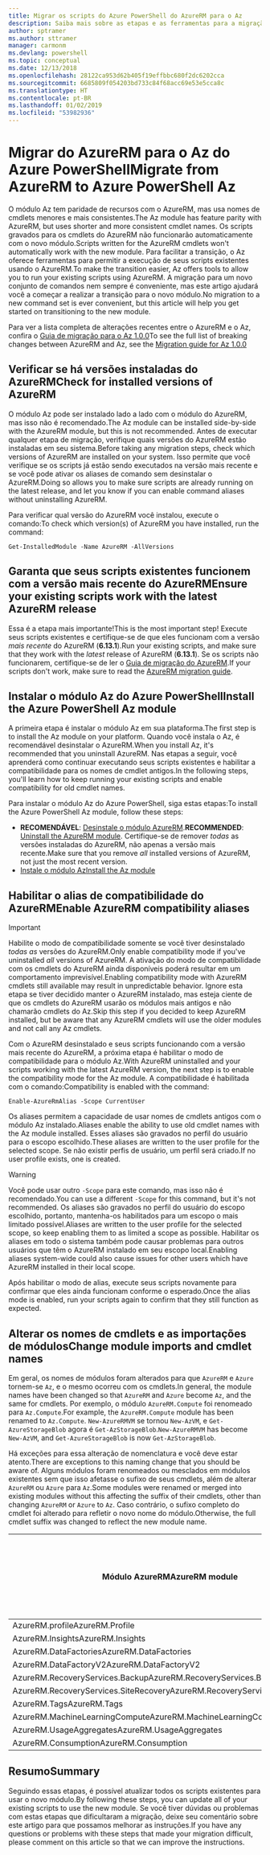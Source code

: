 ```yaml
---
title: Migrar os scripts do Azure PowerShell do AzureRM para o Az
description: Saiba mais sobre as etapas e as ferramentas para a migração de scripts do módulo AzureRM para o novo módulo Az.
author: sptramer
ms.author: sttramer
manager: carmonm
ms.devlang: powershell
ms.topic: conceptual
ms.date: 12/13/2018
ms.openlocfilehash: 28122ca953d62b405f19effbbc680f2dc6202cca
ms.sourcegitcommit: 6685809f054203bd733c84f68acc69e53e5cca8c
ms.translationtype: HT
ms.contentlocale: pt-BR
ms.lasthandoff: 01/02/2019
ms.locfileid: "53982936"
---
```

# <a name="migrate-from-azurerm-to-azure-powershell-az"></a><span data-ttu-id="c7928-103">Migrar do AzureRM para o Az do Azure PowerShell</span><span class="sxs-lookup"><span data-stu-id="c7928-103">Migrate from AzureRM to Azure PowerShell Az</span></span>

<span data-ttu-id="c7928-104">O módulo Az tem paridade de recursos com o AzureRM, mas usa nomes de cmdlets menores e mais consistentes.</span><span class="sxs-lookup"><span data-stu-id="c7928-104">The Az module has feature parity with AzureRM, but uses shorter and more consistent cmdlet names.</span></span>
<span data-ttu-id="c7928-105">Os scripts gravados para os cmdlets do AzureRM não funcionarão automaticamente com o novo módulo.</span><span class="sxs-lookup"><span data-stu-id="c7928-105">Scripts written for the AzureRM cmdlets won't automatically work with the new module.</span></span> <span data-ttu-id="c7928-106">Para facilitar a transição, o Az oferece ferramentas para permitir a execução de seus scripts existentes usando o AzureRM.</span><span class="sxs-lookup"><span data-stu-id="c7928-106">To make the transition easier, Az offers tools to allow you to run your existing scripts using AzureRM.</span></span> <span data-ttu-id="c7928-107">A migração para um novo conjunto de comandos nem sempre é conveniente, mas este artigo ajudará você a começar a realizar a transição para o novo módulo.</span><span class="sxs-lookup"><span data-stu-id="c7928-107">No migration to a new command set is ever convenient, but this article will help you get started on transitioning to the new module.</span></span>

<span data-ttu-id="c7928-108">Para ver a lista completa de alterações recentes entre o AzureRM e o Az, confira o [Guia de migração para o Az 1.0.0](migrate-az-1.0.0.md)</span><span class="sxs-lookup"><span data-stu-id="c7928-108">To see the full list of breaking changes between AzureRM and Az, see the [Migration guide for Az 1.0.0](migrate-az-1.0.0.md)</span></span>

## <a name="check-for-installed-versions-of-azurerm"></a><span data-ttu-id="c7928-109">Verificar se há versões instaladas do AzureRM</span><span class="sxs-lookup"><span data-stu-id="c7928-109">Check for installed versions of AzureRM</span></span>

<span data-ttu-id="c7928-110">O módulo Az pode ser instalado lado a lado com o módulo do AzureRM, mas isso não é recomendado.</span><span class="sxs-lookup"><span data-stu-id="c7928-110">The Az module can be installed side-by-side with the AzureRM module, but this is not recommended.</span></span> <span data-ttu-id="c7928-111">Antes de executar qualquer etapa de migração, verifique quais versões do AzureRM estão instaladas em seu sistema.</span><span class="sxs-lookup"><span data-stu-id="c7928-111">Before taking any migration steps, check which versions of AzureRM are installed on your system.</span></span> <span data-ttu-id="c7928-112">Isso permite que você verifique se os scripts já estão sendo executados na versão mais recente e se você pode ativar os aliases de comando sem desinstalar o AzureRM.</span><span class="sxs-lookup"><span data-stu-id="c7928-112">Doing so allows you to make sure scripts are already running on the latest release, and let you know if you can enable command aliases without uninstalling AzureRM.</span></span>

<span data-ttu-id="c7928-113">Para verificar qual versão do AzureRM você instalou, execute o comando:</span><span class="sxs-lookup"><span data-stu-id="c7928-113">To check which version(s) of AzureRM you have installed, run the command:</span></span>

```powershell-interactive
Get-InstalledModule -Name AzureRM -AllVersions
```

## <a name="ensure-your-existing-scripts-work-with-the-latest-azurerm-release"></a><span data-ttu-id="c7928-114">Garanta que seus scripts existentes funcionem com a versão mais recente do AzureRM</span><span class="sxs-lookup"><span data-stu-id="c7928-114">Ensure your existing scripts work with the latest AzureRM release</span></span>

<span data-ttu-id="c7928-115">Essa é a etapa mais importante!</span><span class="sxs-lookup"><span data-stu-id="c7928-115">This is the most important step!</span></span> <span data-ttu-id="c7928-116">Execute seus scripts existentes e certifique-se de que eles funcionam com a versão _mais recente_ do AzureRM (__6.13.1__).</span><span class="sxs-lookup"><span data-stu-id="c7928-116">Run your existing scripts, and make sure that they work with the _latest_ release of AzureRM (__6.13.1__).</span></span> <span data-ttu-id="c7928-117">Se os scripts não funcionarem, certifique-se de ler o [Guia de migração do AzureRM](/powershell/azure/azurerm/migration-guide.6.0.0).</span><span class="sxs-lookup"><span data-stu-id="c7928-117">If your scripts don't work, make sure to read the [AzureRM migration guide](/powershell/azure/azurerm/migration-guide.6.0.0).</span></span>

## <a name="install-the-azure-powershell-az-module"></a><span data-ttu-id="c7928-118">Instalar o módulo Az do Azure PowerShell</span><span class="sxs-lookup"><span data-stu-id="c7928-118">Install the Azure PowerShell Az module</span></span>

<span data-ttu-id="c7928-119">A primeira etapa é instalar o módulo Az em sua plataforma.</span><span class="sxs-lookup"><span data-stu-id="c7928-119">The first step is to install the Az module on your platform.</span></span> <span data-ttu-id="c7928-120">Quando você instala o Az, é recomendável desinstalar o AzureRM.</span><span class="sxs-lookup"><span data-stu-id="c7928-120">When you install Az, it's recommended that you uninstall AzureRM.</span></span> <span data-ttu-id="c7928-121">Nas etapas a seguir, você aprenderá como continuar executando seus scripts existentes e habilitar a compatibilidade para os nomes de cmdlet antigos.</span><span class="sxs-lookup"><span data-stu-id="c7928-121">In the following steps, you'll learn how to keep running your existing scripts and enable compatibility for old cmdlet names.</span></span>

<span data-ttu-id="c7928-122">Para instalar o módulo Az do Azure PowerShell, siga estas etapas:</span><span class="sxs-lookup"><span data-stu-id="c7928-122">To install the Azure PowerShell Az module, follow these steps:</span></span>

* <span data-ttu-id="c7928-123">__RECOMENDÁVEL__: [Desinstale o módulo AzureRM](/powershell/azure/uninstall-az-ps#uninstall-the-azurerm-module).</span><span class="sxs-lookup"><span data-stu-id="c7928-123">__RECOMMENDED__: [Uninstall the AzureRM module](/powershell/azure/uninstall-az-ps#uninstall-the-azurerm-module).</span></span>
  <span data-ttu-id="c7928-124">Certifique-se de remover _todas_ as versões instaladas do AzureRM, não apenas a versão mais recente.</span><span class="sxs-lookup"><span data-stu-id="c7928-124">Make sure that you remove _all_ installed versions of AzureRM, not just the most recent version.</span></span>
* [<span data-ttu-id="c7928-125">Instale o módulo Az</span><span class="sxs-lookup"><span data-stu-id="c7928-125">Install the Az module</span></span>](install-az-ps.md)

## <a name="a-namealiasesenable-azurerm-compatibility-aliases"></a><span data-ttu-id="c7928-126"><a name="aliases"/>Habilitar o alias de compatibilidade do AzureRM</span><span class="sxs-lookup"><span data-stu-id="c7928-126"><a name="aliases"/>Enable AzureRM compatibility aliases</span></span> 

> [!IMPORTANT]
>
> <span data-ttu-id="c7928-127">Habilite o modo de compatibilidade somente se você tiver desinstalado _todas as_ versões do AzureRM.</span><span class="sxs-lookup"><span data-stu-id="c7928-127">Only enable compatibility mode if you've uninstalled _all_ versions of AzureRM.</span></span> <span data-ttu-id="c7928-128">A ativação do modo de compatibilidade com os cmdlets do AzureRM ainda disponíveis poderá resultar em um comportamento imprevisível.</span><span class="sxs-lookup"><span data-stu-id="c7928-128">Enabling compatibility mode with AzureRM cmdlets still available may result in unpredictable behavior.</span></span> <span data-ttu-id="c7928-129">Ignore esta etapa se tiver decidido manter o AzureRM instalado, mas esteja ciente de que os cmdlets do AzureRM usarão os módulos mais antigos e não chamarão cmdlets do Az.</span><span class="sxs-lookup"><span data-stu-id="c7928-129">Skip this step if you decided to keep AzureRM installed, but be aware that any AzureRM cmdlets will use the older modules and not call any Az cmdlets.</span></span>

<span data-ttu-id="c7928-130">Com o AzureRM desinstalado e seus scripts funcionando com a versão mais recente do AzureRM, a próxima etapa é habilitar o modo de compatibilidade para o módulo Az.</span><span class="sxs-lookup"><span data-stu-id="c7928-130">With AzureRM uninstalled and your scripts working with the latest AzureRM version, the next step is to enable the compatibility mode for the Az module.</span></span> <span data-ttu-id="c7928-131">A compatibilidade é habilitada com o comando:</span><span class="sxs-lookup"><span data-stu-id="c7928-131">Compatibility is enabled with the command:</span></span>

```powershell-interactive
Enable-AzureRmAlias -Scope CurrentUser
```

<span data-ttu-id="c7928-132">Os aliases permitem a capacidade de usar nomes de cmdlets antigos com o módulo Az instalado.</span><span class="sxs-lookup"><span data-stu-id="c7928-132">Aliases enable the ability to use old cmdlet names with the Az module installed.</span></span> <span data-ttu-id="c7928-133">Esses aliases são gravados no perfil do usuário para o escopo escolhido.</span><span class="sxs-lookup"><span data-stu-id="c7928-133">These aliases are written to the user profile for the selected scope.</span></span> <span data-ttu-id="c7928-134">Se não existir perfis de usuário, um perfil será criado.</span><span class="sxs-lookup"><span data-stu-id="c7928-134">If no user profile exists, one is created.</span></span>

> [!WARNING]
>
> <span data-ttu-id="c7928-135">Você pode usar outro `-Scope` para este comando, mas isso não é recomendado.</span><span class="sxs-lookup"><span data-stu-id="c7928-135">You can use a different `-Scope` for this command, but it's not recommended.</span></span> <span data-ttu-id="c7928-136">Os aliases são gravados no perfil do usuário do escopo escolhido, portanto, mantenha-os habilitados para um escopo o mais limitado possível.</span><span class="sxs-lookup"><span data-stu-id="c7928-136">Aliases are written to the user profile for the selected scope, so keep enabling them to as limited a scope as possible.</span></span> <span data-ttu-id="c7928-137">Habilitar os aliases em todo o sistema também pode causar problemas para outros usuários que têm o AzureRM instalado em seu escopo local.</span><span class="sxs-lookup"><span data-stu-id="c7928-137">Enabling aliases system-wide could also cause issues for other users which have AzureRM installed in their local scope.</span></span>

<span data-ttu-id="c7928-138">Após habilitar o modo de alias, execute seus scripts novamente para confirmar que eles ainda funcionam conforme o esperado.</span><span class="sxs-lookup"><span data-stu-id="c7928-138">Once the alias mode is enabled, run your scripts again to confirm that they still function as expected.</span></span> 

## <a name="change-module-imports-and-cmdlet-names"></a><span data-ttu-id="c7928-139">Alterar os nomes de cmdlets e as importações de módulos</span><span class="sxs-lookup"><span data-stu-id="c7928-139">Change module imports and cmdlet names</span></span>

<span data-ttu-id="c7928-140">Em geral, os nomes de módulos foram alterados para que `AzureRM` e `Azure` tornem-se `Az`, e o mesmo ocorreu com os cmdlets.</span><span class="sxs-lookup"><span data-stu-id="c7928-140">In general, the module names have been changed so that `AzureRM` and `Azure` become `Az`, and the same for cmdlets.</span></span>
<span data-ttu-id="c7928-141">Por exemplo, o módulo `AzureRM.Compute` foi renomeado para `Az.Compute`.</span><span class="sxs-lookup"><span data-stu-id="c7928-141">For example, the `AzureRM.Compute` module has been renamed to `Az.Compute`.</span></span> <span data-ttu-id="c7928-142">`New-AzureRMVM` se tornou `New-AzVM`, e `Get-AzureStorageBlob` agora é `Get-AzStorageBlob`.</span><span class="sxs-lookup"><span data-stu-id="c7928-142">`New-AzureRMVM` has become `New-AzVM`, and `Get-AzureStorageBlob` is now `Get-AzStorageBlob`.</span></span>

<span data-ttu-id="c7928-143">Há exceções para essa alteração de nomenclatura e você deve estar atento.</span><span class="sxs-lookup"><span data-stu-id="c7928-143">There are exceptions to this naming change that you should be aware of.</span></span> <span data-ttu-id="c7928-144">Alguns módulos foram renomeados ou mesclados em módulos existentes sem que isso afetasse o sufixo de seus cmdlets, além de alterar `AzureRM` ou `Azure` para `Az`.</span><span class="sxs-lookup"><span data-stu-id="c7928-144">Some modules were renamed or merged into existing modules without this affecting the suffix of their cmdlets, other than changing `AzureRM` or `Azure` to `Az`.</span></span> <span data-ttu-id="c7928-145">Caso contrário, o sufixo completo do cmdlet foi alterado para refletir o novo nome do módulo.</span><span class="sxs-lookup"><span data-stu-id="c7928-145">Otherwise, the full cmdlet suffix was changed to reflect the new module name.</span></span>

| <span data-ttu-id="c7928-146">Módulo AzureRM</span><span class="sxs-lookup"><span data-stu-id="c7928-146">AzureRM module</span></span> | <span data-ttu-id="c7928-147">Módulo Az</span><span class="sxs-lookup"><span data-stu-id="c7928-147">Az module</span></span> | <span data-ttu-id="c7928-148">O sufixo do cmdlet foi alterado?</span><span class="sxs-lookup"><span data-stu-id="c7928-148">Cmdlet suffix changed?</span></span> |
|----------------|-----------|------------------------|
| <span data-ttu-id="c7928-149">AzureRM.profile</span><span class="sxs-lookup"><span data-stu-id="c7928-149">AzureRM.Profile</span></span> | <span data-ttu-id="c7928-150">Az.Accounts</span><span class="sxs-lookup"><span data-stu-id="c7928-150">Az.Accounts</span></span> | <span data-ttu-id="c7928-151">SIM</span><span class="sxs-lookup"><span data-stu-id="c7928-151">Yes</span></span> |
| <span data-ttu-id="c7928-152">AzureRM.Insights</span><span class="sxs-lookup"><span data-stu-id="c7928-152">AzureRM.Insights</span></span> | <span data-ttu-id="c7928-153">Az.Monitor</span><span class="sxs-lookup"><span data-stu-id="c7928-153">Az.Monitor</span></span> | <span data-ttu-id="c7928-154">SIM</span><span class="sxs-lookup"><span data-stu-id="c7928-154">Yes</span></span> |
| <span data-ttu-id="c7928-155">AzureRM.DataFactories</span><span class="sxs-lookup"><span data-stu-id="c7928-155">AzureRM.DataFactories</span></span> | <span data-ttu-id="c7928-156">Az.DataFactory</span><span class="sxs-lookup"><span data-stu-id="c7928-156">Az.DataFactory</span></span> | <span data-ttu-id="c7928-157">SIM</span><span class="sxs-lookup"><span data-stu-id="c7928-157">Yes</span></span> |
| <span data-ttu-id="c7928-158">AzureRM.DataFactoryV2</span><span class="sxs-lookup"><span data-stu-id="c7928-158">AzureRM.DataFactoryV2</span></span> | <span data-ttu-id="c7928-159">Az.DataFactory</span><span class="sxs-lookup"><span data-stu-id="c7928-159">Az.DataFactory</span></span> | <span data-ttu-id="c7928-160">SIM</span><span class="sxs-lookup"><span data-stu-id="c7928-160">Yes</span></span> |
| <span data-ttu-id="c7928-161">AzureRM.RecoveryServices.Backup</span><span class="sxs-lookup"><span data-stu-id="c7928-161">AzureRM.RecoveryServices.Backup</span></span> | <span data-ttu-id="c7928-162">Az.RecoveryServices</span><span class="sxs-lookup"><span data-stu-id="c7928-162">Az.RecoveryServices</span></span> | <span data-ttu-id="c7928-163">Não </span><span class="sxs-lookup"><span data-stu-id="c7928-163">No</span></span> |
| <span data-ttu-id="c7928-164">AzureRM.RecoveryServices.SiteRecovery</span><span class="sxs-lookup"><span data-stu-id="c7928-164">AzureRM.RecoveryServices.SiteRecovery</span></span> | <span data-ttu-id="c7928-165">Az.RecoveryServices</span><span class="sxs-lookup"><span data-stu-id="c7928-165">Az.RecoveryServices</span></span> | <span data-ttu-id="c7928-166">Não </span><span class="sxs-lookup"><span data-stu-id="c7928-166">No</span></span> |
| <span data-ttu-id="c7928-167">AzureRM.Tags</span><span class="sxs-lookup"><span data-stu-id="c7928-167">AzureRM.Tags</span></span> | <span data-ttu-id="c7928-168">Az.Resources</span><span class="sxs-lookup"><span data-stu-id="c7928-168">Az.Resources</span></span> | <span data-ttu-id="c7928-169">Não </span><span class="sxs-lookup"><span data-stu-id="c7928-169">No</span></span> |
| <span data-ttu-id="c7928-170">AzureRM.MachineLearningCompute</span><span class="sxs-lookup"><span data-stu-id="c7928-170">AzureRM.MachineLearningCompute</span></span> | <span data-ttu-id="c7928-171">Az.MachineLearning</span><span class="sxs-lookup"><span data-stu-id="c7928-171">Az.MachineLearning</span></span> | <span data-ttu-id="c7928-172">Não </span><span class="sxs-lookup"><span data-stu-id="c7928-172">No</span></span> |
| <span data-ttu-id="c7928-173">AzureRM.UsageAggregates</span><span class="sxs-lookup"><span data-stu-id="c7928-173">AzureRM.UsageAggregates</span></span> | <span data-ttu-id="c7928-174">Az.Billing</span><span class="sxs-lookup"><span data-stu-id="c7928-174">Az.Billing</span></span> | <span data-ttu-id="c7928-175">Não </span><span class="sxs-lookup"><span data-stu-id="c7928-175">No</span></span> |
| <span data-ttu-id="c7928-176">AzureRM.Consumption</span><span class="sxs-lookup"><span data-stu-id="c7928-176">AzureRM.Consumption</span></span> | <span data-ttu-id="c7928-177">Az.Billing</span><span class="sxs-lookup"><span data-stu-id="c7928-177">Az.Billing</span></span> | <span data-ttu-id="c7928-178">Não </span><span class="sxs-lookup"><span data-stu-id="c7928-178">No</span></span> |

## <a name="summary"></a><span data-ttu-id="c7928-179">Resumo</span><span class="sxs-lookup"><span data-stu-id="c7928-179">Summary</span></span>

<span data-ttu-id="c7928-180">Seguindo essas etapas, é possível atualizar todos os scripts existentes para usar o novo módulo.</span><span class="sxs-lookup"><span data-stu-id="c7928-180">By following these steps, you can update all of your existing scripts to use the new module.</span></span> <span data-ttu-id="c7928-181">Se você tiver dúvidas ou problemas com estas etapas que dificultaram a migração, deixe seu comentário sobre este artigo para que possamos melhorar as instruções.</span><span class="sxs-lookup"><span data-stu-id="c7928-181">If you have any questions or problems with these steps that made your migration difficult, please comment on this article so that we can improve the instructions.</span></span>
